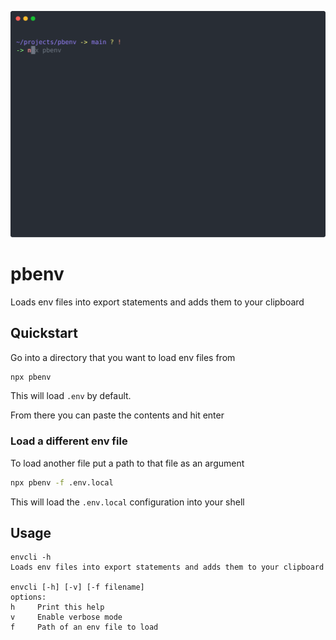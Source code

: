 <p align="center">
  <img width="600" src="/resources/header.svg">
</p>

# pbenv

Loads env files into export statements and adds them to your clipboard

## Quickstart

Go into a directory that you want to load env files from

```sh
npx pbenv
```

This will load `.env` by default.

From there you can paste the contents and hit enter

### Load a different env file

To load another file put a path to that file as an argument

```sh
npx pbenv -f .env.local
```

This will load the `.env.local` configuration into your shell

## Usage

```
envcli -h
Loads env files into export statements and adds them to your clipboard

envcli [-h] [-v] [-f filename]
options:
h     Print this help
v     Enable verbose mode
f     Path of an env file to load
```

